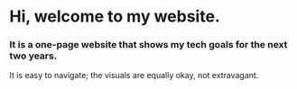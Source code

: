 # Hi, welcome to my website.

### It is a one-page website that shows my tech goals for the next two years.
It is easy to navigate; the visuals are equally okay, not extravagant.
